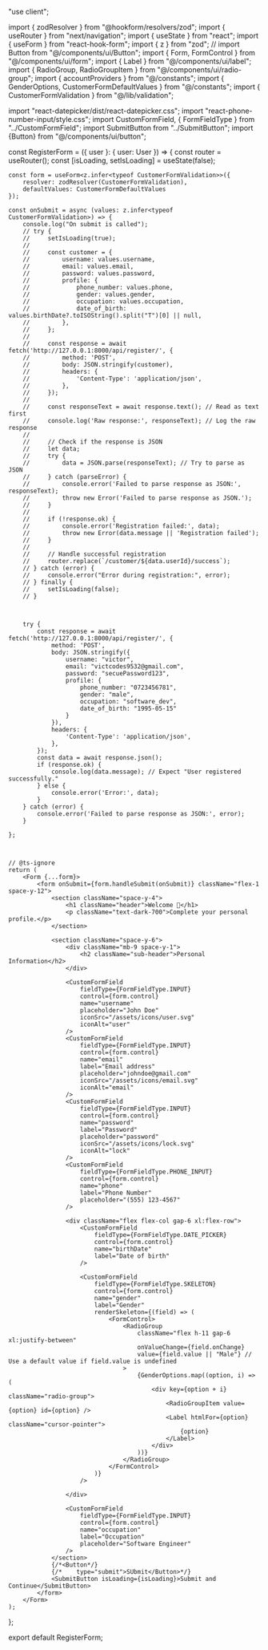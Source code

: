 "use client";

import { zodResolver } from "@hookform/resolvers/zod";
import { useRouter } from "next/navigation";
import { useState } from "react";
import { useForm } from "react-hook-form";
import { z } from "zod";
// import Button from "@/components/ui/Button";
import { Form, FormControl } from "@/components/ui/form";
import { Label } from "@/components/ui/label";
import { RadioGroup, RadioGroupItem } from "@/components/ui/radio-group";
import { accountProviders } from "@/constants";
import { GenderOptions, CustomerFormDefaultValues } from "@/constants";
import { CustomerFormValidation } from "@/lib/validation";

import "react-datepicker/dist/react-datepicker.css";
import "react-phone-number-input/style.css";
import CustomFormField, { FormFieldType } from "../CustomFormField";
import SubmitButton from "../SubmitButton";
import {Button} from "@/components/ui/button";

const RegisterForm = ({ user }: { user: User }) => {
const router = useRouter();
const [isLoading, setIsLoading] = useState(false);

    const form = useForm<z.infer<typeof CustomerFormValidation>>({
        resolver: zodResolver(CustomerFormValidation),
        defaultValues: CustomerFormDefaultValues
    });

    const onSubmit = async (values: z.infer<typeof CustomerFormValidation>) => {
        console.log("On submit is called");
        // try {
        //     setIsLoading(true);
        //
        //     const customer = {
        //         username: values.username,
        //         email: values.email,
        //         password: values.password,
        //         profile: {
        //             phone_number: values.phone,
        //             gender: values.gender,
        //             occupation: values.occupation,
        //             date_of_birth: values.birthDate?.toISOString().split("T")[0] || null,
        //         },
        //     };
        //
        //     const response = await fetch('http://127.0.0.1:8000/api/register/', {
        //         method: 'POST',
        //         body: JSON.stringify(customer),
        //         headers: {
        //             'Content-Type': 'application/json',
        //         },
        //     });
        //
        //     const responseText = await response.text(); // Read as text first
        //     console.log('Raw response:', responseText); // Log the raw response
        //
        //     // Check if the response is JSON
        //     let data;
        //     try {
        //         data = JSON.parse(responseText); // Try to parse as JSON
        //     } catch (parseError) {
        //         console.error('Failed to parse response as JSON:', responseText);
        //         throw new Error('Failed to parse response as JSON.');
        //     }
        //
        //     if (!response.ok) {
        //         console.error('Registration failed:', data);
        //         throw new Error(data.message || 'Registration failed');
        //     }
        //
        //     // Handle successful registration
        //     router.replace(`/customer/${data.userId}/success`);
        // } catch (error) {
        //     console.error("Error during registration:", error);
        // } finally {
        //     setIsLoading(false);
        // }



        try {
            const response = await fetch('http://127.0.0.1:8000/api/register/', {
                method: 'POST',
                body: JSON.stringify({
                    username: "victor",
                    email: "victcodes9532@gmail.com",
                    password: "secuePassword123",
                    profile: {
                        phone_number: "0723456781",
                        gender: "male",
                        occupation: "software_dev",
                        date_of_birth: "1995-05-15"
                    }
                }),
                headers: {
                    'Content-Type': 'application/json',
                },
            });
            const data = await response.json();
            if (response.ok) {
                console.log(data.message); // Expect "User registered successfully."
            } else {
                console.error('Error:', data);
            }
        } catch (error) {
            console.error('Failed to parse response as JSON:', error);
        }

    };



    // @ts-ignore
    return (
        <Form {...form}>
            <form onSubmit={form.handleSubmit(onSubmit)} className="flex-1 space-y-12">
                <section className="space-y-4">
                    <h1 className="header">Welcome 👋</h1>
                    <p className="text-dark-700">Complete your personal profile.</p>
                </section>

                <section className="space-y-6">
                    <div className="mb-9 space-y-1">
                        <h2 className="sub-header">Personal Information</h2>
                    </div>

                    <CustomFormField
                        fieldType={FormFieldType.INPUT}
                        control={form.control}
                        name="username"
                        placeholder="John Doe"
                        iconSrc="/assets/icons/user.svg"
                        iconAlt="user"
                    />
                    <CustomFormField
                        fieldType={FormFieldType.INPUT}
                        control={form.control}
                        name="email"
                        label="Email address"
                        placeholder="johndoe@gmail.com"
                        iconSrc="/assets/icons/email.svg"
                        iconAlt="email"
                    />
                    <CustomFormField
                        fieldType={FormFieldType.INPUT}
                        control={form.control}
                        name="password"
                        label="Password"
                        placeholder="password"
                        iconSrc="/assets/icons/lock.svg"
                        iconAlt="lock"
                    />
                    <CustomFormField
                        fieldType={FormFieldType.PHONE_INPUT}
                        control={form.control}
                        name="phone"
                        label="Phone Number"
                        placeholder="(555) 123-4567"
                    />

                    <div className="flex flex-col gap-6 xl:flex-row">
                        <CustomFormField
                            fieldType={FormFieldType.DATE_PICKER}
                            control={form.control}
                            name="birthDate"
                            label="Date of birth"
                        />

                        <CustomFormField
                            fieldType={FormFieldType.SKELETON}
                            control={form.control}
                            name="gender"
                            label="Gender"
                            renderSkeleton={(field) => (
                                <FormControl>
                                    <RadioGroup
                                        className="flex h-11 gap-6 xl:justify-between"
                                        onValueChange={field.onChange}
                                        value={field.value || "Male"} // Use a default value if field.value is undefined
                                    >
                                        {GenderOptions.map((option, i) => (
                                            <div key={option + i} className="radio-group">
                                                <RadioGroupItem value={option} id={option} />
                                                <Label htmlFor={option} className="cursor-pointer">
                                                    {option}
                                                </Label>
                                            </div>
                                        ))}
                                    </RadioGroup>
                                </FormControl>
                            )}
                        />

                    </div>

                    <CustomFormField
                        fieldType={FormFieldType.INPUT}
                        control={form.control}
                        name="occupation"
                        label="Occupation"
                        placeholder="Software Engineer"
                    />
                </section>
                {/*<Button*/}
                {/*    type="submit">SUbmit</Button>*/}
                <SubmitButton isLoading={isLoading}>Submit and Continue</SubmitButton>
            </form>
        </Form>
    );
};

export default RegisterForm;
